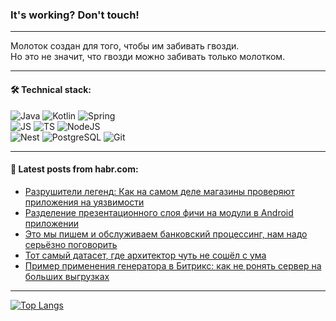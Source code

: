 ### It's working? Don't touch!

---
Молоток создан для того, чтобы им забивать гвозди. <br>
Но это не значит, что гвозди можно забивать только молотком.

---

#### 🛠️ Technical stack:

![Java](https://img.shields.io/badge/Java-informational?logo=Oracle&style=flat&logoColor=white&color=FF4500)
![Kotlin](https://img.shields.io/badge/Kotlin-informational?logo=Kotlin&style=flat&logoColor=white&color=774D97)
![Spring](https://img.shields.io/badge/SpringBoot-informational?logo=SpringBoot&style=flat&logoColor=white&color=6DB33F) <br>
![JS](https://img.shields.io/badge/JS-informational?logo=javaScript&style=flat&logoColor=black&color=F7Df1E)
![TS](https://img.shields.io/badge/TypeScript-informational?logo=typeScript&style=flat&logoColor=black&color=0667A8)
![NodeJS](https://img.shields.io/badge/NodeJS-informational?logo=node.js&style=flat&logoColor=white&color=70A760) <br>
![Nest](https://img.shields.io/badge/NestJS-informational?logo=NestJS&style=flat&logoColor=white&color=E0234E)
![PostgreSQL](https://img.shields.io/badge/PostgreSQL-informational?logo=PostgreSQL&style=flat&logoColor=white&color=DAA520)
![Git](https://img.shields.io/badge/Git-informational?logo=git&style=flat&logoColor=white&color=778899)

___

#### 💬 Latest posts from habr.com:

<!-- BLOG-POST-LIST:START -->
- [Разрушители легенд: Как на самом деле магазины проверяют приложения на уязвимости](https://habr.com/ru/companies/swordfish_security/articles/774144/?utm_source=habrahabr&utm_medium=rss&utm_campaign=774144)
- [Разделение презентационного слоя фичи на модули в Android приложении](https://habr.com/ru/companies/alfa/articles/773958/?utm_source=habrahabr&utm_medium=rss&utm_campaign=773958)
- [Это мы пишем и обслуживаем банковский процессинг, нам надо серьёзно поговорить](https://habr.com/ru/companies/T1Holding/articles/774084/?utm_source=habrahabr&utm_medium=rss&utm_campaign=774084)
- [Тот самый датасет, где архитектор чуть не сошёл с ума](https://habr.com/ru/companies/omk-it/articles/774126/?utm_source=habrahabr&utm_medium=rss&utm_campaign=774126)
- [Пример применения генератора в Битрикс: как не ронять сервер на больших выгрузках](https://habr.com/ru/articles/771438/?utm_source=habrahabr&utm_medium=rss&utm_campaign=771438)
<!-- BLOG-POST-LIST:END -->

---
[![Top Langs](https://github-readme-stats-git-master-advtsetting-gmailcom.vercel.app/api/top-langs/?username=zloylis&langs_count=10&hide_title=false&title_color=e6edf3&size_weight=0.5&count_weight=0.5&layout=compact&hide_border=true&theme=dracula)](https://github.com/zloylis)

<!-- ![GitHub stats](https://github-readme-stats-git-master-advtsetting-gmailcom.vercel.app/api?username=zloylis&show_icons=true&hide_border=true&theme=dracula&hide_title=true&include_all_commits=true&count_private=true&hide=contribs&hide_rank=true) -->

